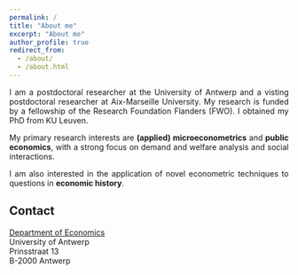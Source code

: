 ```yaml
---
permalink: /
title: "About me"
excerpt: "About me"
author_profile: true
redirect_from:
  - /about/
  - /about.html
---
```


<p align="justify">I am a postdoctoral researcher at the University of Antwerp and a visting postdoctoral researcher at Aix-Marseille University. My research is funded by a fellowship of the Research Foundation Flanders (FWO). I obtained my PhD from KU Leuven.</p>

<p align="justify">My primary research interests are <b>(applied) microeconometrics</b> and <b>public economics</b>, with a strong focus on demand and welfare analysis and social interactions.</p>

<p align="justify">I am also interested in the application of novel econometric techniques to questions in <b>economic history</b>.</p>

<h2>Contact</h2>
<a href="https://www.uantwerpen.be/en/research-groups/economics/">Department of Economics</a><br>
University of Antwerp<br>
Prinsstraat 13<br>
B-2000 Antwerp
